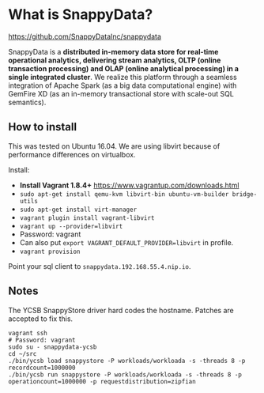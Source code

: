 # What is SnappyData?

https://github.com/SnappyDataInc/snappydata

SnappyData is a **distributed in-memory data store for real-time operational analytics, delivering stream analytics, OLTP (online transaction processing) and OLAP (online analytical processing) in a single integrated cluster**. We realize this platform through a seamless integration of Apache Spark (as a big data computational engine) with GemFire XD (as an in-memory transactional store with scale-out SQL semantics).

## How to install

This was tested on Ubuntu 16.04. We are using libvirt because of performance differences on virtualbox.

Install:

* __Install Vagrant 1.8.4+__ https://www.vagrantup.com/downloads.html
* `sudo apt-get install qemu-kvm libvirt-bin ubuntu-vm-builder bridge-utils`
* `sudo apt-get install virt-manager`
* `vagrant plugin install vagrant-libvirt`
* `vagrant up --provider=libvirt`
* Password: vagrant
* Can also put `export VAGRANT_DEFAULT_PROVIDER=libvirt` in profile.
* `vagrant provision`

Point your sql client to `snappydata.192.168.55.4.nip.io`.

## Notes

The YCSB SnappyStore driver hard codes the hostname. Patches are accepted to fix this.

```
vagrant ssh
# Password: vagrant
sudo su - snappydata-ycsb
cd ~/src
./bin/ycsb load snappystore -P workloads/workloada -s -threads 8 -p recordcount=1000000
./bin/ycsb run snappystore -P workloads/workloada -s -threads 8 -p operationcount=1000000 -p requestdistribution=zipfian
```
